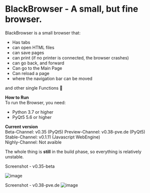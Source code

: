 # BlackBrowser - A small, but fine browser.

BlackBrowser is a small browser that:
- Has tabs
- can open HTML files
- can save pages
- can print (if no printer is connected, the browser crashes) 
- can go back, and forward
- Can go to the Main Page
- Can reload a page
- where the navigation bar can be moved

and other single Functions 🙂 

**How to Run**  
To run the Browser, you need:
- Python 3.7 or higher
- PyQt5 5.6 or higher


**Current version**  
Beta-Channel: v0.35 (PyQt5)
Preview-Channel: v0.38-pve.de (PyQt5)
Stable-Channel: v0.1.11 (Javascript WebEngine)  
Nighly-Channel: Not avaible


The whole thing is **still** in the build phase, so everything is relatively unstable.

Screenshot - v0.35-beta

![image](https://user-images.githubusercontent.com/81520713/119238186-52b82400-bb41-11eb-9a13-80baec99fa8d.png)

Screenshot - v0.38-pve.de
![image](https://user-images.githubusercontent.com/81520713/119999335-ecfce980-bfd1-11eb-8898-d60a9fb501a4.png)

